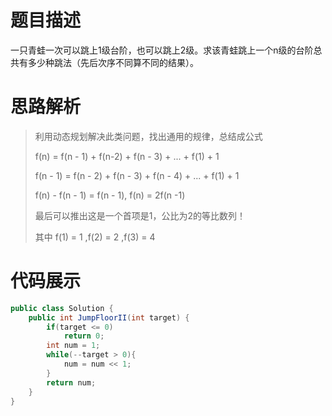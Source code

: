 #  题目描述

一只青蛙一次可以跳上1级台阶，也可以跳上2级。求该青蛙跳上一个n级的台阶总共有多少种跳法（先后次序不同算不同的结果）。

#  思路解析

> 利用动态规划解决此类问题，找出通用的规律，总结成公式
>
> f(n) = f(n - 1) + f(n-2) + f(n - 3) + ... + f(1) + 1
>
> f(n - 1) = f(n - 2) + f(n - 3) + f(n - 4) + ... + f(1) + 1
>
> f(n) - f(n - 1) = f(n - 1), f(n) = 2f(n -1)
>
>最后可以推出这是一个首项是1，公比为2的等比数列！
>
>其中 f(1) = 1 ,f(2) = 2 ,f(3) = 4
>
> 

#  代码展示
```java
public class Solution {
    public int JumpFloorII(int target) {
        if(target <= 0)
            return 0;
        int num = 1;
        while(--target > 0){
            num = num << 1;
        }
        return num;
    }
}
```
